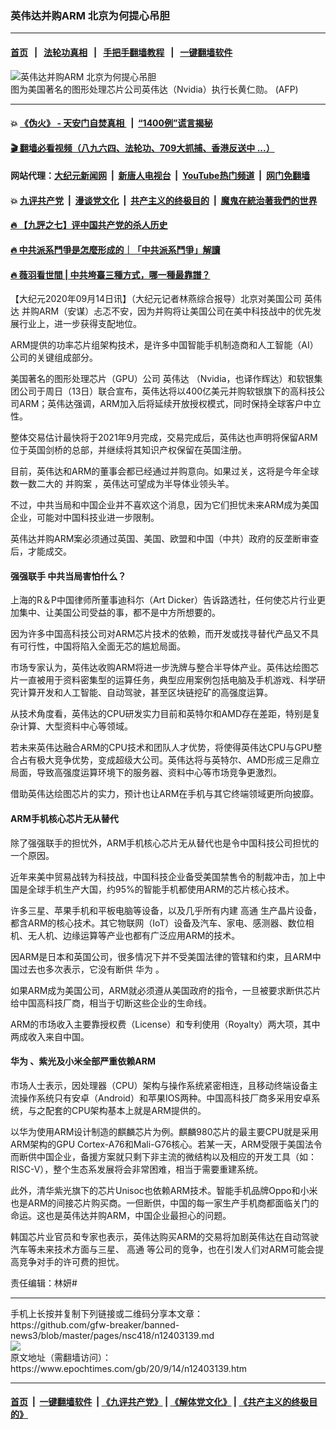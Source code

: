 ### 英伟达并购ARM 北京为何提心吊胆
------------------------

#### [首页](https://github.com/gfw-breaker/banned-news3/blob/master/README.md) &nbsp;&nbsp;|&nbsp;&nbsp; [法轮功真相](https://github.com/begood0513/basic/blob/master/README.md)  &nbsp;&nbsp;|&nbsp;&nbsp; [手把手翻墙教程](https://github.com/gfw-breaker/guides/wiki)  &nbsp;&nbsp;|&nbsp;&nbsp; [一键翻墙软件](https://github.com/gfw-breaker/nogfw/blob/master/README.md)  



<div><img alt="英伟达并购ARM 北京为何提心吊胆" class="attachment-djy_600_400 size-djy_600_400 wp-post-image" src="https://i.epochtimes.com/assets/uploads/2019/01/7435b3c548cb4e5d10260a6f82900ccf-600x400.jpg"/>
<div class="caption">
 图为美国著名的图形处理芯片公司英伟达（Nvidia）执行长黄仁勋。 (AFP)
</div></div><hr/>

#### 💥 [《伪火》 - 天安门自焚真相 ](http://141.164.51.119:10000/videos/blog/weihuo.html)&nbsp; |&nbsp; [“1400例”谎言揭秘  ](http://141.164.51.119:10000/videos/blog/jiexi1400.html)

#### [ 🎬  翻墙必看视频（八九六四、法轮功、709大抓捕、香港反送中 ...）](https://github.com/gfw-breaker/links/blob/master/banned.md)

#### 网站代理：[大纪元新闻网](http://167.172.10.89:10080/gb/) &nbsp;|&nbsp; [新唐人电视台](http://167.172.10.89:8808/gb/)  &nbsp;|&nbsp; [YouTube热门频道](http://158.247.203.241/youtube.html) &nbsp;|&nbsp; [网门免翻墙](http://158.247.203.241:11000/show.aspx?name=ogHome)

#### 💥 [九评共产党](http://141.164.51.119:10000/videos/res/jiuping/)&nbsp; |&nbsp; [漫谈党文化](http://141.164.51.119:10000/videos/res/mtdwh/)&nbsp; |&nbsp; [共产主义的终极目的](http://141.164.51.119:10000/videos/res/zjmd/)&nbsp; |&nbsp; [魔鬼在統治著我們的世界](http://141.164.51.119:10000/videos/res/TheSpecter/)  

#### [ 🔥  【九評之七】评中国共产党的杀人历史](http://141.164.51.119:10000/videos/news/../res/jiuping/index.html)

#### [ 🔥  中共派系鬥爭是怎麼形成的｜「中共派系鬥爭」解讀](http://141.164.51.119:10000/videos/news/don02.html)

#### [ 🔥  薇羽看世間 | 中共垮臺三種方式，哪一種最靠譜？](http://141.164.51.119:10000/videos/news/weiyu01.html)

<div><p>
 【大纪元2020年09月14日讯】（大纪元记者林燕综合报导）北京对美国公司
 <ok href="https://www.epochtimes.com/gb/tag/%E8%8B%B1%E4%BC%9F%E8%BE%BE.html">
  英伟达
 </ok>
 并购ARM（安谋）忐忑不安，因为并购将让美国公司在美中科技战中的优先发展行业上，进一步获得支配地位。
</p>
<p>
 ARM提供的功率芯片组架构技术，是许多中国智能手机制造商和人工智能（AI）公司的关键组成部分。
</p>
<p>
 美国著名的图形处理芯片（GPU）公司
 <ok href="https://www.epochtimes.com/gb/tag/%E8%8B%B1%E4%BC%9F%E8%BE%BE.html">
  英伟达
 </ok>
 （Nvidia，也译作辉达）和软银集团公司于周日（13日）联合宣布，英伟达将以400亿美元并购软银旗下的高科技公司ARM；英伟达强调，ARM加入后将延续开放授权模式，同时保持全球客户中立性。
</p>
<p>
 整体交易估计最快将于2021年9月完成，交易完成后，英伟达也声明将保留ARM位于英国剑桥的总部，并继续将其知识产权保留在英国注册。
</p>
<p>
 目前，英伟达和ARM的董事会都已经通过并购意向。如果过关，这将是今年全球数一数二大的
 <ok href="https://www.epochtimes.com/gb/tag/%E5%B9%B6%E8%B4%AD%E6%A1%88.html">
  并购案
 </ok>
 ，英伟达可望成为半导体业领头羊。
</p>
<p>
 不过，中共当局和中国企业并不喜欢这个消息，因为它们担忧未来ARM成为美国企业，可能对中国科技业进一步限制。
</p>
<p>
 英伟达并购ARM案必须通过英国、美国、欧盟和中国（中共）政府的反垄断审查后，才能成交。
</p>
<h4>
 强强联手 中共当局害怕什么？
</h4>
<p>
 上海的R＆P中国律师所董事迪科尓（Art Dicker）告诉路透社，任何使芯片行业更加集中、让美国公司受益的事，都不是中方所想要的。
</p>
<p>
 因为许多中国高科技公司对ARM芯片技术的依赖，而开发或找寻替代产品又不具有可行性，中国将陷入全面无芯的尴尬局面。
</p>
<p>
 市场专家认为，英伟达收购ARM将进一步洗牌与整合半导体产业。英伟达绘图芯片一直被用于资料密集型的运算任务，典型应用案例包括电脑及手机游戏、科学研究计算开发和人工智能、自动驾驶，甚至区块链挖矿的高强度运算。
</p>
<p>
 从技术角度看，英伟达的CPU研发实力目前和英特尔和AMD存在差距，特别是复杂计算、大型资料中心等领域。
</p>
<p>
 若未来英伟达融合ARM的CPU技术和团队人才优势，将使得英伟达CPU与GPU整合占有极大竞争优势，变成超级大公司。英伟达将与英特尔、AMD形成三足鼎立局面，导致高强度运算环境下的服务器、资料中心等市场竞争更激烈。
</p>
<p>
 借助英伟达绘图芯片的实力，预计也让ARM在手机与其它终端领域更所向披靡。
</p>
<h4>
 ARM手机核心芯片无从替代
</h4>
<p>
 除了强强联手的担忧外，ARM手机核心芯片无从替代也是令中国科技公司担忧的一个原因。
</p>
<p>
 近年来美中贸易战转为科技战，中国科技企业备受美国禁售令的制裁冲击，加上中国是全球手机生产大国，约95%的智能手机都使用ARM的芯片核心技术。
</p>
<p>
 许多三星、苹果手机和平板电脑等设备，以及几乎所有内建
 <ok href="https://www.epochtimes.com/gb/tag/%E9%AB%98%E9%80%9A.html">
  高通
 </ok>
 生产晶片设备，都含ARM的核心技术。其它物联网（IoT）设备及汽车、家电、感测器、数位相机、无人机、边缘运算等产业也都有广泛应用ARM的技术。
</p>
<p>
 因ARM是日本和英国公司，很多情况下并不受美国法律的管辖和约束，且ARM中国过去也多次表示，它没有断供
 <ok href="https://www.epochtimes.com/gb/tag/%E5%8D%8E%E4%B8%BA.html">
  华为
 </ok>
 。
</p>
<p>
 如果ARM成为美国公司，ARM就必须遵从美国政府的指令，一旦被要求断供芯片给中国高科技厂商，相当于切断这些企业的生命线。
</p>
<p>
 ARM的市场收入主要靠授权费（License）和专利使用（Royalty）两大项，其中两成收入来自中国。
</p>
<h4>
 <ok href="https://www.epochtimes.com/gb/tag/%E5%8D%8E%E4%B8%BA.html">
  华为
 </ok>
 、紫光及小米全部严重依赖ARM
</h4>
<p>
 市场人士表示，因处理器（CPU）架构与操作系统紧密相连，且移动终端设备主流操作系统只有安卓（Android）和苹果IOS两种。中国高科技厂商多采用安卓系统，与之配套的CPU架构基本上就是ARM提供的。
</p>
<p>
 以华为使用ARM设计制造的麒麟芯片为例。麒麟980芯片的最主要CPU就是采用ARM架构的GPU Cortex-A76和Mali-G76核心。若某一天，ARM受限于美国法令而断供中国企业，备援方案就只剩下非主流的微结构以及相应的开发工具（如：RISC-V），整个生态系发展将会非常困难，相当于需要重建系统。
</p>
<p>
 此外，清华紫光旗下的芯片Unisoc也依赖ARM技术。智能手机品牌Oppo和小米也是ARM的间接芯片购买商。一但断供，中国的每一家生产手机商都面临关门的命运。这也是英伟达并购ARM，中国企业最担心的问题。
</p>
<p>
 韩国芯片业官员和专家也表示，英伟达购买ARM的交易将加剧英伟达在自动驾驶汽车等未来技术方面与三星、
 <ok href="https://www.epochtimes.com/gb/tag/%E9%AB%98%E9%80%9A.html">
  高通
 </ok>
 等公司的竞争，也在引发人们对ARM可能会提高竞争对手的许可费的担忧。
</p>
<p>
 责任编辑：林妍#
</p>
</div>
<hr/>
手机上长按并复制下列链接或二维码分享本文章：<br/>
https://github.com/gfw-breaker/banned-news3/blob/master/pages/nsc418/n12403139.md <br/>
<a href='https://github.com/gfw-breaker/banned-news3/blob/master/pages/nsc418/n12403139.md'><img src='https://github.com/gfw-breaker/banned-news3/blob/master/pages/nsc418/n12403139.md.png'/></a> <br/>
原文地址（需翻墙访问）：https://www.epochtimes.com/gb/20/9/14/n12403139.htm


------------------------
#### [首页](https://github.com/gfw-breaker/banned-news3/blob/master/README.md) &nbsp;|&nbsp; [一键翻墙软件](https://github.com/gfw-breaker/nogfw/blob/master/README.md) &nbsp;| [《九评共产党》](https://github.com/gfw-breaker/9ping.md/blob/master/README.md#九评之一评共产党是什么) | [《解体党文化》](https://github.com/gfw-breaker/jtdwh.md/blob/master/README.md) | [《共产主义的终极目的》](https://github.com/gfw-breaker/gczydzjmd.md/blob/master/README.md)


<img src='http://gfw-breaker.win/banned-news3/pages/nsc418/n12403139.md' width='0px' height='0px'/>